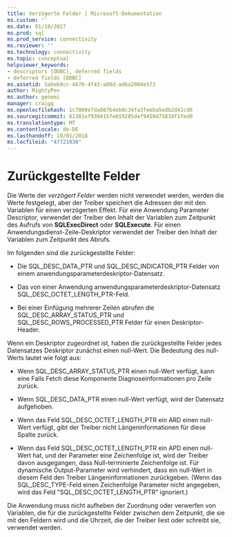 ```yaml
---
title: Verzögerte Felder | Microsoft-Dokumentation
ms.custom: ''
ms.date: 01/19/2017
ms.prod: sql
ms.prod_service: connectivity
ms.reviewer: ''
ms.technology: connectivity
ms.topic: conceptual
helpviewer_keywords:
- descriptors [ODBC], deferred fields
- deferred fields [ODBC]
ms.assetid: 5abeb9cc-4070-4f43-a80d-ad6a2004e5f3
author: MightyPen
ms.author: genemi
manager: craigg
ms.openlocfilehash: 1c7800e7da867b4eb0c34fa3feeba5edb2d41cd6
ms.sourcegitcommit: 61381ef939415fe019285def9450d7583df1fed0
ms.translationtype: MT
ms.contentlocale: de-DE
ms.lasthandoff: 10/01/2018
ms.locfileid: "47721038"
---
```

# <a name="deferred-fields"></a>Zurückgestellte Felder
Die Werte der *verzögert Felder* werden nicht verwendet werden, werden die Werte festgelegt, aber der Treiber speichert die Adressen der mit den Variablen für einen verzögerten Effekt. Für eine Anwendung Parameter Descriptor, verwendet der Treiber den Inhalt der Variablen zum Zeitpunkt des Aufrufs von **SQLExecDirect** oder **SQLExecute**. Für einen Anwendungsdienst-Zeile-Deskriptor verwendet der Treiber den Inhalt der Variablen zum Zeitpunkt des Abrufs.  
  
 Im folgenden sind die zurückgestellte Felder:  
  
-   Die SQL_DESC_DATA_PTR und SQL_DESC_INDICATOR_PTR Felder von einem anwendungsparameterdeskriptor-Datensatz.  
  
-   Das von einer Anwendung anwendungsparameterdeskriptor-Datensatz SQL_DESC_OCTET_LENGTH_PTR-Feld.  
  
-   Bei einer Einfügung mehrerer Zeilen abrufen die SQL_DESC_ARRAY_STATUS_PTR und SQL_DESC_ROWS_PROCESSED_PTR Felder für einen Deskriptor-Header.  
  
 Wenn ein Deskriptor zugeordnet ist, haben die zurückgestellte Felder jedes Datensatzes Deskriptor zunächst einen null-Wert. Die Bedeutung des null-Werts lautet wie folgt aus:  
  
-   Wenn SQL_DESC_ARRAY_STATUS_PTR einen null-Wert verfügt, kann eine Falls Fetch diese Komponente Diagnoseinformationen pro Zeile zurück.  
  
-   Wenn SQL_DESC_DATA_PTR einen null-Wert verfügt, wird der Datensatz aufgehoben.  
  
-   Wenn das Feld SQL_DESC_OCTET_LENGTH_PTR ein ARD einen null-Wert verfügt, gibt der Treiber nicht Längeninformationen für diese Spalte zurück.  
  
-   Wenn das Feld SQL_DESC_OCTET_LENGTH_PTR ein APD einen null-Wert hat, und der Parameter eine Zeichenfolge ist, wird der Treiber davon ausgegangen, dass Null-terminierte Zeichenfolge ist. Für dynamische Output-Parameter wird verhindert, dass ein null-Wert in diesem Feld den Treiber Längeninformationen zurückgeben. (Wenn das SQL_DESC_TYPE-Feld einen Zeichenfolge Parameter nicht angegeben, wird das Feld "SQL_DESC_OCTET_LENGTH_PTR" ignoriert.)  
  
 Die Anwendung muss nicht aufheben der Zuordnung oder verwerfen von Variablen, die für die zurückgestellte Felder zwischen dem Zeitpunkt, die sie mit den Feldern wird und die Uhrzeit, die der Treiber liest oder schreibt sie, verwendet werden.
